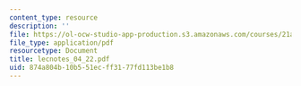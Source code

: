 ```yaml
---
content_type: resource
description: ''
file: https://ol-ocw-studio-app-production.s3.amazonaws.com/courses/21a-240-race-and-science-spring-2004/874a804b10b551ecff3177fd113be1b8_lecnotes_04_22.pdf
file_type: application/pdf
resourcetype: Document
title: lecnotes_04_22.pdf
uid: 874a804b-10b5-51ec-ff31-77fd113be1b8
---
```

